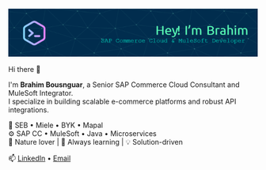 ![Banner](./brbousnguar.png)

Hi there 👋

I'm **Brahim Bousnguar**, a Senior SAP Commerce Cloud Consultant and MuleSoft Integrator.  
I specialize in building scalable e-commerce platforms and robust API integrations.

💼 SEB • Miele • BYK • Mapal  
⚙️ SAP CC • MuleSoft • Java • Microservices  
🌱 Nature lover | 🎯 Always learning | 💡 Solution-driven

📫 [LinkedIn](https://www.linkedin.com/in/brahim-bousnguar) • [Email](mailto:b.bousnguar@gmail.com)
